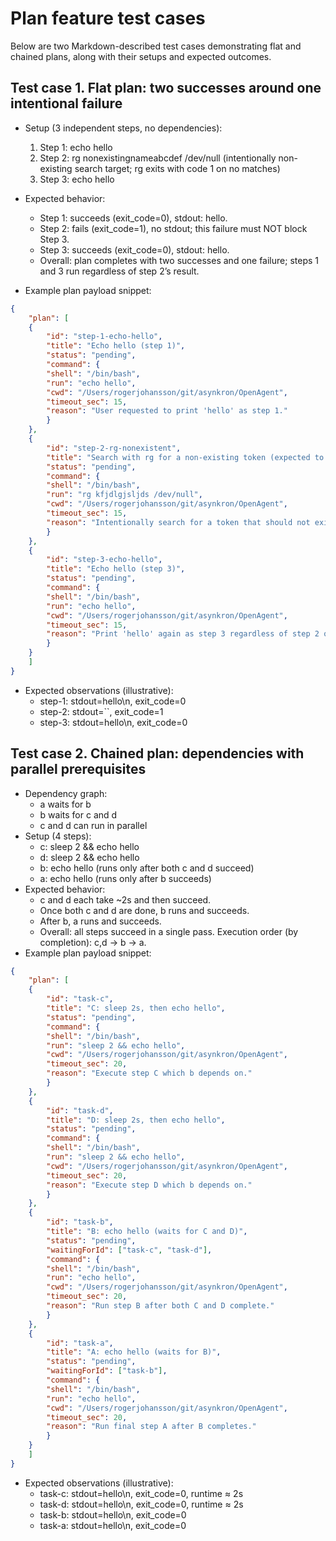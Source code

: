 # Plan feature test cases

Below are two Markdown-described test cases demonstrating flat and chained plans, along with their setups and expected outcomes.

## Test case 1. Flat plan: two successes around one intentional failure

* Setup (3 independent steps, no dependencies):
    1. Step 1: echo hello
    2. Step 2: rg nonexistingnameabcdef /dev/null (intentionally non-existing search target; rg exits with code 1 on no matches)
    3. Step 3: echo hello
* Expected behavior:
    * Step 1: succeeds (exit_code=0), stdout: hello.
    * Step 2: fails (exit_code=1), no stdout; this failure must NOT block Step 3.
    * Step 3: succeeds (exit_code=0), stdout: hello.
    * Overall: plan completes with two successes and one failure; steps 1 and 3 run regardless of step 2’s result.

* Example plan payload snippet:

```json
{
    "plan": [
    {
        "id": "step-1-echo-hello",
        "title": "Echo hello (step 1)",
        "status": "pending",
        "command": {
        "shell": "/bin/bash",
        "run": "echo hello",
        "cwd": "/Users/rogerjohansson/git/asynkron/OpenAgent",
        "timeout_sec": 15,
        "reason": "User requested to print 'hello' as step 1."
        }
    },
    {
        "id": "step-2-rg-nonexistent",
        "title": "Search with rg for a non-existing token (expected to fail)",
        "status": "pending",
        "command": {
        "shell": "/bin/bash",
        "run": "rg kfjdlgjsljds /dev/null",
        "cwd": "/Users/rogerjohansson/git/asynkron/OpenAgent",
        "timeout_sec": 15,
        "reason": "Intentionally search for a token that should not exist to observe failure handling without blocking other steps."
        }
    },
    {
        "id": "step-3-echo-hello",
        "title": "Echo hello (step 3)",
        "status": "pending",
        "command": {
        "shell": "/bin/bash",
        "run": "echo hello",
        "cwd": "/Users/rogerjohansson/git/asynkron/OpenAgent",
        "timeout_sec": 15,
        "reason": "Print 'hello' again as step 3 regardless of step 2 outcome."
        }
    }
    ]
}
```
* Expected observations (illustrative):
    * step-1: stdout=hello\n, exit_code=0
    * step-2: stdout=``, exit_code=1
    * step-3: stdout=hello\n, exit_code=0

## Test case 2. Chained plan: dependencies with parallel prerequisites

* Dependency graph:
    * a waits for b
    * b waits for c and d
    * c and d can run in parallel
* Setup (4 steps):
    * c: sleep 2 && echo hello
    * d: sleep 2 && echo hello
    * b: echo hello (runs only after both c and d succeed)
    * a: echo hello (runs only after b succeeds)
* Expected behavior:
    * c and d each take ~2s and then succeed.
    * Once both c and d are done, b runs and succeeds.
    * After b, a runs and succeeds.
    * Overall: all steps succeed in a single pass. Execution order (by completion): c,d → b → a.
* Example plan payload snippet:

```json
{
    "plan": [
    {
        "id": "task-c",
        "title": "C: sleep 2s, then echo hello",
        "status": "pending",
        "command": {
        "shell": "/bin/bash",
        "run": "sleep 2 && echo hello",
        "cwd": "/Users/rogerjohansson/git/asynkron/OpenAgent",
        "timeout_sec": 20,
        "reason": "Execute step C which b depends on."
        }
    },
    {
        "id": "task-d",
        "title": "D: sleep 2s, then echo hello",
        "status": "pending",
        "command": {
        "shell": "/bin/bash",
        "run": "sleep 2 && echo hello",
        "cwd": "/Users/rogerjohansson/git/asynkron/OpenAgent",
        "timeout_sec": 20,
        "reason": "Execute step D which b depends on."
        }
    },
    {
        "id": "task-b",
        "title": "B: echo hello (waits for C and D)",
        "status": "pending",
        "waitingForId": ["task-c", "task-d"],
        "command": {
        "shell": "/bin/bash",
        "run": "echo hello",
        "cwd": "/Users/rogerjohansson/git/asynkron/OpenAgent",
        "timeout_sec": 20,
        "reason": "Run step B after both C and D complete."
        }
    },
    {
        "id": "task-a",
        "title": "A: echo hello (waits for B)",
        "status": "pending",
        "waitingForId": ["task-b"],
        "command": {
        "shell": "/bin/bash",
        "run": "echo hello",
        "cwd": "/Users/rogerjohansson/git/asynkron/OpenAgent",
        "timeout_sec": 20,
        "reason": "Run final step A after B completes."
        }
    }
    ]
}
```
* Expected observations (illustrative):
    * task-c: stdout=hello\n, exit_code=0, runtime ≈ 2s
    * task-d: stdout=hello\n, exit_code=0, runtime ≈ 2s
    * task-b: stdout=hello\n, exit_code=0
    * task-a: stdout=hello\n, exit_code=0

